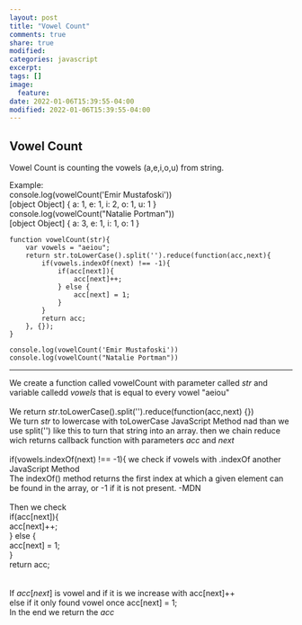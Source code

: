 ```yaml
---
layout: post
title: "Vowel Count"
comments: true
share: true
modified:
categories: javascript
excerpt:
tags: []
image:
  feature:
date: 2022-01-06T15:39:55-04:00
modified: 2022-01-06T15:39:55-04:00
---
```


## Vowel Count
Vowel Count is counting the vowels (a,e,i,o,u) from string.


Example:<br>
console.log(vowelCount('Emir Mustafoski'))<br>
[object Object] {
  a: 1,
  e: 1,
  i: 2,
  o: 1,
  u: 1
}<br>
console.log(vowelCount("Natalie Portman"))<br>
[object Object] {
  a: 3,
  e: 1,
  i: 1,
  o: 1
}<br>





~~~
function vowelCount(str){
    var vowels = "aeiou";
    return str.toLowerCase().split('').reduce(function(acc,next){
        if(vowels.indexOf(next) !== -1){
            if(acc[next]){
                acc[next]++;
            } else {
                acc[next] = 1;
            }
        }
        return acc;
    }, {});
}

console.log(vowelCount('Emir Mustafoski'))
console.log(vowelCount("Natalie Portman"))
~~~
___
We create a function called vowelCount with parameter called *str* and variable calledd *vowels* that is equal to every vowel "aeiou"
<br><br>
We return *str*.toLowerCase().split('').reduce(function(acc,next) {})<br>
We turn *str* to lowercase with toLowerCase JavaScript Method nad than we use split('') like this to turn that string into an array. then we chain reduce wich returns callback function with parameters *acc* and *next*
<br><br>
 if(vowels.indexOf(next) !== -1){ we check if vowels with .indexOf another JavaScript Method
<br>
The indexOf() method returns the first index at which a given element can be found in the array, or -1 if it is not present. -MDN 
<br><br>
Then we check <br>
if(acc[next]){<br>
  acc[next]++;<br>
} else {<br>
  acc[next] = 1;<br>
  }<br>
  return acc;<br>
<br><br>
If *acc*[*next*] is vowel and if it is we increase with acc[next]++<br>
else  if it only found vowel once acc[next] = 1;<br>
In the end we return the *acc*